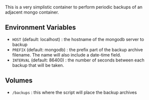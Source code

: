 This is a very simplistic container to perform periodic backups of an adjacent mongo container.

## Environment Variables

* `HOST` (default: localhost) : the hostname of the mongodb server to backup
* `PREFIX` (default: mongodb) : the prefix part of the backup archive filename. The name will
  also include a date-time field.
* `INTERVAL` (default: 86400) : the number of seconds between each backup that will be taken.

## Volumes

* `/backups` : this where the script will place the backup archives